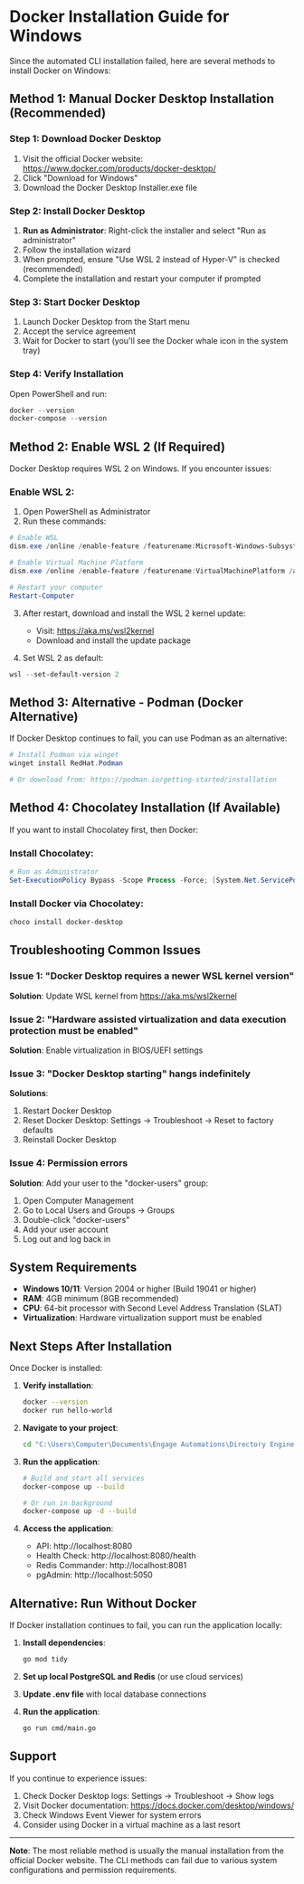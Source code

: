 # Docker Installation Guide for Windows

Since the automated CLI installation failed, here are several methods to install Docker on Windows:

## Method 1: Manual Docker Desktop Installation (Recommended)

### Step 1: Download Docker Desktop
1. Visit the official Docker website: https://www.docker.com/products/docker-desktop/
2. Click "Download for Windows"
3. Download the Docker Desktop Installer.exe file

### Step 2: Install Docker Desktop
1. **Run as Administrator**: Right-click the installer and select "Run as administrator"
2. Follow the installation wizard
3. When prompted, ensure "Use WSL 2 instead of Hyper-V" is checked (recommended)
4. Complete the installation and restart your computer if prompted

### Step 3: Start Docker Desktop
1. Launch Docker Desktop from the Start menu
2. Accept the service agreement
3. Wait for Docker to start (you'll see the Docker whale icon in the system tray)

### Step 4: Verify Installation
Open PowerShell and run:
```powershell
docker --version
docker-compose --version
```

## Method 2: Enable WSL 2 (If Required)

Docker Desktop requires WSL 2 on Windows. If you encounter issues:

### Enable WSL 2:
1. Open PowerShell as Administrator
2. Run these commands:
```powershell
# Enable WSL
dism.exe /online /enable-feature /featurename:Microsoft-Windows-Subsystem-Linux /all /norestart

# Enable Virtual Machine Platform
dism.exe /online /enable-feature /featurename:VirtualMachinePlatform /all /norestart

# Restart your computer
Restart-Computer
```

3. After restart, download and install the WSL 2 kernel update:
   - Visit: https://aka.ms/wsl2kernel
   - Download and install the update package

4. Set WSL 2 as default:
```powershell
wsl --set-default-version 2
```

## Method 3: Alternative - Podman (Docker Alternative)

If Docker Desktop continues to fail, you can use Podman as an alternative:

```powershell
# Install Podman via winget
winget install RedHat.Podman

# Or download from: https://podman.io/getting-started/installation
```

## Method 4: Chocolatey Installation (If Available)

If you want to install Chocolatey first, then Docker:

### Install Chocolatey:
```powershell
# Run as Administrator
Set-ExecutionPolicy Bypass -Scope Process -Force; [System.Net.ServicePointManager]::SecurityProtocol = [System.Net.ServicePointManager]::SecurityProtocol -bor 3072; iex ((New-Object System.Net.WebClient).DownloadString('https://community.chocolatey.org/install.ps1'))
```

### Install Docker via Chocolatey:
```powershell
choco install docker-desktop
```

## Troubleshooting Common Issues

### Issue 1: "Docker Desktop requires a newer WSL kernel version"
**Solution**: Update WSL kernel from https://aka.ms/wsl2kernel

### Issue 2: "Hardware assisted virtualization and data execution protection must be enabled"
**Solution**: Enable virtualization in BIOS/UEFI settings

### Issue 3: "Docker Desktop starting" hangs indefinitely
**Solutions**:
1. Restart Docker Desktop
2. Reset Docker Desktop: Settings → Troubleshoot → Reset to factory defaults
3. Reinstall Docker Desktop

### Issue 4: Permission errors
**Solution**: Add your user to the "docker-users" group:
1. Open Computer Management
2. Go to Local Users and Groups → Groups
3. Double-click "docker-users"
4. Add your user account
5. Log out and log back in

## System Requirements

- **Windows 10/11**: Version 2004 or higher (Build 19041 or higher)
- **RAM**: 4GB minimum (8GB recommended)
- **CPU**: 64-bit processor with Second Level Address Translation (SLAT)
- **Virtualization**: Hardware virtualization support must be enabled

## Next Steps After Installation

Once Docker is installed:

1. **Verify installation**:
   ```bash
   docker --version
   docker run hello-world
   ```

2. **Navigate to your project**:
   ```bash
   cd "C:\Users\Computer\Documents\Engage Automations\Directory Engine 2"
   ```

3. **Run the application**:
   ```bash
   # Build and start all services
   docker-compose up --build
   
   # Or run in background
   docker-compose up -d --build
   ```

4. **Access the application**:
   - API: http://localhost:8080
   - Health Check: http://localhost:8080/health
   - Redis Commander: http://localhost:8081
   - pgAdmin: http://localhost:5050

## Alternative: Run Without Docker

If Docker installation continues to fail, you can run the application locally:

1. **Install dependencies**:
   ```bash
   go mod tidy
   ```

2. **Set up local PostgreSQL and Redis** (or use cloud services)

3. **Update .env file** with local database connections

4. **Run the application**:
   ```bash
   go run cmd/main.go
   ```

## Support

If you continue to experience issues:
1. Check Docker Desktop logs: Settings → Troubleshoot → Show logs
2. Visit Docker documentation: https://docs.docker.com/desktop/windows/
3. Check Windows Event Viewer for system errors
4. Consider using Docker in a virtual machine as a last resort

---

**Note**: The most reliable method is usually the manual installation from the official Docker website. The CLI methods can fail due to various system configurations and permission requirements.